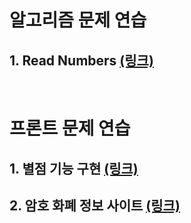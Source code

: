 # 알고리즘 문제 연습
## 1. Read Numbers [(링크)](https://github.com/JohnsonRyu/Test/tree/master/Algorithm/ReadNumbers)
<br>

# 프론트 문제 연습
## 1. 별점 기능 구현 [(링크)](https://github.com/JohnsonRyu/Test/tree/master/FrontEnd/StarRate)
## 2. 암호 화폐 정보 사이트 [(링크)](https://github.com/JohnsonRyu/Test/tree/master/FrontEnd/CryptoInfo)